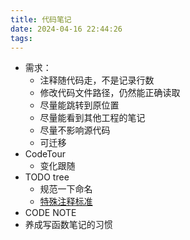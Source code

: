 ```yaml
---
title: 代码笔记
date: 2024-04-16 22:44:26
tags: 
---
```


- 需求：
    - 注释随代码走，不是记录行数
    - 修改代码文件路径，仍然能正确读取
    - 尽量能跳转到原位置
    - 尽量能看到其他工程的笔记
    - 尽量不影响源代码
    - 可迁移
- CodeTour
    - 变化跟随
- TODO tree
    - 规范一下命名
    - [特殊注释标准](../编译环境/特殊注释标准.md)
- CODE NOTE
- 养成写函数笔记的习惯
